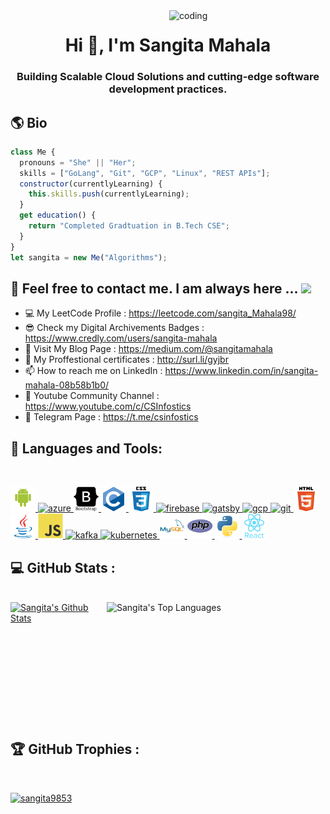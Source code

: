 <img align="right" alt="coding" width="250" src="https://www.canva.com/design/DAFilg0ckTg/7zTFnkYpPXlgKoFx54VgZg/view?utm_content=DAFilg0ckTg&utm_campaign=share_your_design&utm_medium=link&utm_source=shareyourdesignpanel">


<h1 align="center">Hi 👋, I'm Sangita Mahala</h1>
<h3 align="center">Building Scalable Cloud Solutions and cutting-edge software development practices.</h3>

<h2>🌎 Bio</h2>

```javascript
class Me {
  pronouns = "She" || "Her";
  skills = ["GoLang", "Git", "GCP", "Linux", "REST APIs"];
  constructor(currentlyLearning) {
    this.skills.push(currentlyLearning);
  }
  get education() {
    return "Completed Gradtuation in B.Tech CSE";
  }
}
let sangita = new Me("Algorithms");
```

📝 **Feel free to contact me. I am always here ...** <img src="https://media.giphy.com/media/WUlplcMpOCEmTGBtBW/giphy.gif" width="30">
<br>
- 
- 💻 My LeetCode Profile : https://leetcode.com/sangita_Mahala98/
- 😎 Check my Digital Archivements Badges : https://www.credly.com/users/sangita-mahala
- 🌟 Visit My Blog Page : https://medium.com/@sangitamahala
- 🎉 My Proffestional certificates : http://surl.li/gyjbr
- 📫 How to reach me on LinkedIn : https://www.linkedin.com/in/sangita-mahala-08b58b1b0/
- 🔴 Youtube Community Channel : https://www.youtube.com/c/CSInfostics
- 🫶 Telegram Page : https://t.me/csinfostics



<h2 align="left">📌 Languages and Tools:</h2>
<br>

<p align="left"> <a href="https://developer.android.com" target="_blank" rel="noreferrer"> <img src="https://raw.githubusercontent.com/devicons/devicon/master/icons/android/android-original-wordmark.svg" alt="android" width="40" height="40"/> </a> <a href="https://azure.microsoft.com/en-in/" target="_blank" rel="noreferrer"> <img src="https://www.vectorlogo.zone/logos/microsoft_azure/microsoft_azure-icon.svg" alt="azure" width="40" height="40"/> </a> <a href="https://getbootstrap.com" target="_blank" rel="noreferrer"> <img src="https://raw.githubusercontent.com/devicons/devicon/master/icons/bootstrap/bootstrap-plain-wordmark.svg" alt="bootstrap" width="40" height="40"/> </a> <a href="https://www.cprogramming.com/" target="_blank" rel="noreferrer"> <img src="https://raw.githubusercontent.com/devicons/devicon/master/icons/c/c-original.svg" alt="c" width="40" height="40"/> </a> <a href="https://www.w3schools.com/css/" target="_blank" rel="noreferrer"> <img src="https://raw.githubusercontent.com/devicons/devicon/master/icons/css3/css3-original-wordmark.svg" alt="css3" width="40" height="40"/> </a> <a href="https://firebase.google.com/" target="_blank" rel="noreferrer"> <img src="https://www.vectorlogo.zone/logos/firebase/firebase-icon.svg" alt="firebase" width="40" height="40"/> </a> <a href="https://www.gatsbyjs.com/" target="_blank" rel="noreferrer"> <img src="https://www.vectorlogo.zone/logos/gatsbyjs/gatsbyjs-icon.svg" alt="gatsby" width="40" height="40"/> </a> <a href="https://cloud.google.com" target="_blank" rel="noreferrer"> <img src="https://www.vectorlogo.zone/logos/google_cloud/google_cloud-icon.svg" alt="gcp" width="40" height="40"/> </a> <a href="https://git-scm.com/" target="_blank" rel="noreferrer"> <img src="https://www.vectorlogo.zone/logos/git-scm/git-scm-icon.svg" alt="git" width="40" height="40"/> </a> <a href="https://www.w3.org/html/" target="_blank" rel="noreferrer"> <img src="https://raw.githubusercontent.com/devicons/devicon/master/icons/html5/html5-original-wordmark.svg" alt="html5" width="40" height="40"/> </a> <a href="https://www.java.com" target="_blank" rel="noreferrer"> <img src="https://raw.githubusercontent.com/devicons/devicon/master/icons/java/java-original.svg" alt="java" width="40" height="40"/> </a> <a href="https://developer.mozilla.org/en-US/docs/Web/JavaScript" target="_blank" rel="noreferrer"> <img src="https://raw.githubusercontent.com/devicons/devicon/master/icons/javascript/javascript-original.svg" alt="javascript" width="40" height="40"/> </a> <a href="https://kafka.apache.org/" target="_blank" rel="noreferrer"> <img src="https://www.vectorlogo.zone/logos/apache_kafka/apache_kafka-icon.svg" alt="kafka" width="40" height="40"/> </a> <a href="https://kubernetes.io" target="_blank" rel="noreferrer"> <img src="https://www.vectorlogo.zone/logos/kubernetes/kubernetes-icon.svg" alt="kubernetes" width="40" height="40"/> </a> <a href="https://www.mysql.com/" target="_blank" rel="noreferrer"> <img src="https://raw.githubusercontent.com/devicons/devicon/master/icons/mysql/mysql-original-wordmark.svg" alt="mysql" width="40" height="40"/> </a> <a href="https://www.php.net" target="_blank" rel="noreferrer"> <img src="https://raw.githubusercontent.com/devicons/devicon/master/icons/php/php-original.svg" alt="php" width="40" height="40"/> </a> <a href="https://www.python.org" target="_blank" rel="noreferrer"> <img src="https://raw.githubusercontent.com/devicons/devicon/master/icons/python/python-original.svg" alt="python" width="40" height="40"/> </a> <a href="https://reactjs.org/" target="_blank" rel="noreferrer"> <img src="https://raw.githubusercontent.com/devicons/devicon/master/icons/react/react-original-wordmark.svg" alt="react" width="40" height="40"/> </a> </p>

 <h2 align="left"> 💻 GitHub Stats :</h2>
 <br>
<div style="display: flex; flex-direction: row;">
  <a href="#">
    <img alt="Sangita's Github Stats" src="https://denvercoder1-github-readme-stats.vercel.app/api/?username=sangita9853&show_icons=true&count_private=true&theme=dark&hide_border=true&bg_color=151515&title_color=f2f2f2&icon_color=79fe96" height="192px" width="350px">
  </a>
  <a href="#">
  <img align="left" alt="Sangita's Top Languages" src="https://github-readme-stats.vercel.app/api/top-langs/?username=sangita9853&langs_count=8&count_private=true&layout=compact&theme=dark&hide_border=true&hide=Jupyter%20notebook,less&bg_color=151515&title_color=f2f2f2&icon_color=79fe96" height="192px" width="350px">
</a>
</div>



<h2 align="left">🏆 GitHub Trophies :</h2>
<br>
<p align="left"> 
  <a href="https://github.com/ryo-ma/github-profile-trophy">
    <img src="https://github-profile-trophy.vercel.app/?username=sangita9853&theme=onedark" alt="sangita9853" />
  </a> 
</p>



